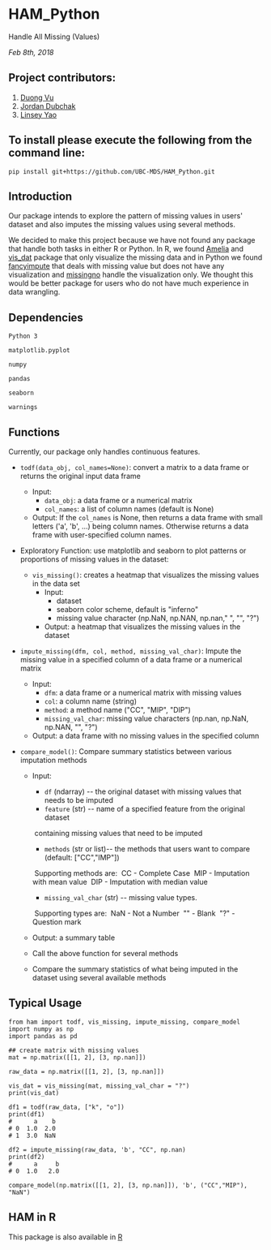# HAM_Python

Handle All Missing (Values) 

*Feb 8th, 2018*

## Project contributors:

1. [Duong Vu](https://github.com/DuongVu39)
2. [Jordan Dubchak](https://github.com/jdubchak)
3. [Linsey Yao](https://github.com/yllz)

## To install please execute the following from the command line:

```
pip install git+https://github.com/UBC-MDS/HAM_Python.git
```

## Introduction

Our package intends to explore the pattern of missing values in users' dataset and also imputes the missing values using several methods. 

We decided to make this project because we have not found any package that handle both tasks in either R or Python. In R, we found [Amelia](https://cran.r-project.org/web/packages/Amelia/Amelia.pdf) and [vis_dat](https://cran.r-project.org/web/packages/visdat/index.html) package that only visualize the missing data and in Python we found [fancyimpute](https://pypi.python.org/pypi/fancyimpute) that deals with missing value but does not have any visualization and [missingno](https://github.com/ResidentMario/missingno) handle the visualization only. We thought this would be better package for users who do not have much experience in data wrangling.

## Dependencies

`Python 3`

`matplotlib.pyplot`

`numpy`

`pandas`

`seaborn`

`warnings`

## Functions

Currently, our package only handles continuous features.

- `todf(data_obj, col_names=None)`: convert a matrix to a data frame or returns the original input data frame
    - Input:
      - `data_obj`: a data frame or a numerical matrix
      - `col_names`: a list of column names (default is None)
    - Output: If the `col_names` is None, then returns a data frame with small letters ('a', 'b', ...) being column names. Otherwise returns a data frame with user-specified column names.
    
- Exploratory Function: use matplotlib and seaborn to plot patterns or proportions of missing values in the dataset:
  - `vis_missing()`: creates a heatmap that visualizes the missing values in the data set
    - Input: 
      - dataset
      - seaborn color scheme, default is "inferno"
      - missing value character (np.NaN, np.NAN, np.nan," ", "", "?")
    - Output: a heatmap that visualizes the missing values in the dataset
    
- `impute_missing(dfm, col, method, missing_val_char)`: Impute the missing value in a specified column of a data frame or a numerical matrix
    - Input:
      - `dfm`: a data frame or a numerical matrix with missing values
      - `col`: a column name (string)
      - `method`: a method name ("CC", "MIP", "DIP")
      - `missing_val_char`: missing value characters (np.nan, np.NaN, np.NAN, "", "?")
    - Output: a data frame with no missing values in the specified column
    
- `compare_model()`: Compare summary statistics between various imputation methods
    - Input: 

      - `df` (ndarray) -- the original dataset with missing values that needs to be imputed
      - `feature` (str) -- name of a specified feature from the original dataset 

      ​        containing missing values that need to be imputed

      - `methods` (str or list)-- the methods that users want to compare (default: ["CC","IMP"])

      ​        Supporting methods are: 
      ​            CC 	- Complete Case
      ​            MIP     - Imputation with mean value
      ​            DIP     - Imputation with median value

      - `missing_val_char` (str) -- missing value types. 

      ​        Supporting types are:
      ​            NaN - Not a Number
      ​            ""     - Blank
      ​            "?"   - Question mark

    - Output: a summary table

    - Call the above function for several methods

    - Compare the summary statistics of what being imputed in the dataset using several available methods

## Typical Usage

```
from ham import todf, vis_missing, impute_missing, compare_model
import numpy as np
import pandas as pd

## create matrix with missing values
mat = np.matrix([[1, 2], [3, np.nan]])

raw_data = np.matrix([[1, 2], [3, np.nan]])

vis_dat = vis_missing(mat, missing_val_char = "?")
print(vis_dat)

df1 = todf(raw_data, ["k", "o"])
print(df1)
#      a    b
# 0  1.0  2.0
# 1  3.0  NaN

df2 = impute_missing(raw_data, 'b', "CC", np.nan)
print(df2)
#      a	 b
# 0	 1.0   2.0

compare_model(np.matrix([[1, 2], [3, np.nan]]), 'b', ("CC","MIP"), "NaN")
```

## HAM in R

This package is also available in [R](https://github.com/UBC-MDS/hamr)
